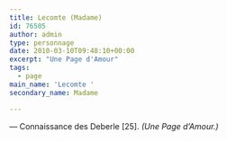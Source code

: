 ```yaml
---
title: Lecomte (Madame)
id: 76505
author: admin
type: personnage
date: 2010-03-10T09:48:10+00:00
excerpt: "Une Page d'Amour"
tags:
  - page
main_name: 'Lecomte '
secondary_name: Madame

---
```

— Connaissance des Deberle [25]. _(Une Page d&rsquo;Amour.)_